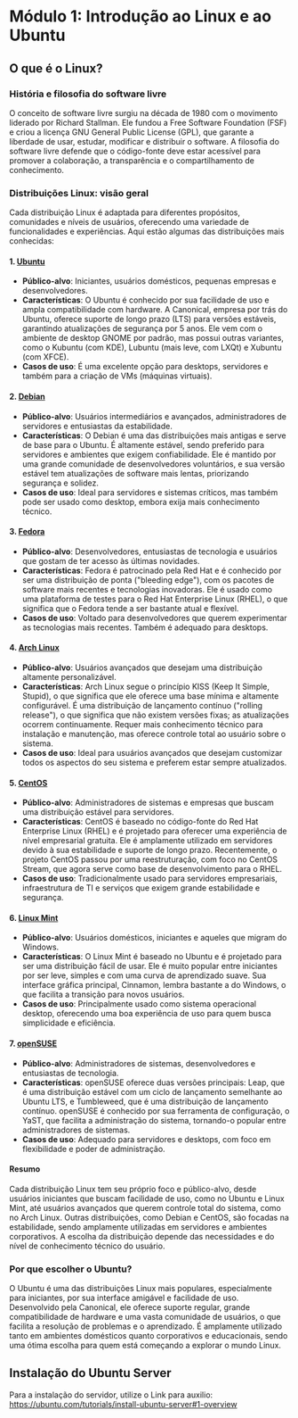 
# Módulo 1: Introdução ao Linux e ao Ubuntu

## O que é o Linux? 

### História e filosofia do software livre
O conceito de software livre surgiu na década de 1980 com o movimento liderado por Richard Stallman. Ele fundou a Free Software Foundation (FSF) e criou a licença GNU General Public License (GPL), que garante a liberdade de usar, estudar, modificar e distribuir o software. A filosofia do software livre defende que o código-fonte deve estar acessível para promover a colaboração, a transparência e o compartilhamento de conhecimento.

### Distribuições Linux: visão geral
Cada distribuição Linux é adaptada para diferentes propósitos, comunidades e níveis de usuários, oferecendo uma variedade de funcionalidades e experiências. Aqui estão algumas das distribuições mais conhecidas:

#### 1. [**Ubuntu**](https://ubuntu.com/download)
   - **Público-alvo**: Iniciantes, usuários domésticos, pequenas empresas e desenvolvedores.
   - **Características**: O Ubuntu é conhecido por sua facilidade de uso e ampla compatibilidade com hardware. A Canonical, empresa por trás do Ubuntu, oferece suporte de longo prazo (LTS) para versões estáveis, garantindo atualizações de segurança por 5 anos. Ele vem com o ambiente de desktop GNOME por padrão, mas possui outras variantes, como o Kubuntu (com KDE), Lubuntu (mais leve, com LXQt) e Xubuntu (com XFCE).
   - **Casos de uso**: É uma excelente opção para desktops, servidores e também para a criação de VMs (máquinas virtuais).

#### 2. [**Debian**](https://www.debian.org/index.pt.html)
   - **Público-alvo**: Usuários intermediários e avançados, administradores de servidores e entusiastas da estabilidade.
   - **Características**: O Debian é uma das distribuições mais antigas e serve de base para o Ubuntu. É altamente estável, sendo preferido para servidores e ambientes que exigem confiabilidade. Ele é mantido por uma grande comunidade de desenvolvedores voluntários, e sua versão estável tem atualizações de software mais lentas, priorizando segurança e solidez.
   - **Casos de uso**: Ideal para servidores e sistemas críticos, mas também pode ser usado como desktop, embora exija mais conhecimento técnico.

#### 3. [**Fedora**](https://fedoraproject.org/)
   - **Público-alvo**: Desenvolvedores, entusiastas de tecnologia e usuários que gostam de ter acesso às últimas novidades.
   - **Características**: Fedora é patrocinado pela Red Hat e é conhecido por ser uma distribuição de ponta ("bleeding edge"), com os pacotes de software mais recentes e tecnologias inovadoras. Ele é usado como uma plataforma de testes para o Red Hat Enterprise Linux (RHEL), o que significa que o Fedora tende a ser bastante atual e flexível.
   - **Casos de uso**: Voltado para desenvolvedores que querem experimentar as tecnologias mais recentes. Também é adequado para desktops.

#### 4. [**Arch Linux**](https://archlinux.org/)
   - **Público-alvo**: Usuários avançados que desejam uma distribuição altamente personalizável.
   - **Características**: Arch Linux segue o princípio KISS (Keep It Simple, Stupid), o que significa que ele oferece uma base mínima e altamente configurável. É uma distribuição de lançamento contínuo ("rolling release"), o que significa que não existem versões fixas; as atualizações ocorrem continuamente. Requer mais conhecimento técnico para instalação e manutenção, mas oferece controle total ao usuário sobre o sistema.
   - **Casos de uso**: Ideal para usuários avançados que desejam customizar todos os aspectos do seu sistema e preferem estar sempre atualizados.

#### 5. [**CentOS**](https://www.centos.org/)
   - **Público-alvo**: Administradores de sistemas e empresas que buscam uma distribuição estável para servidores.
   - **Características**: CentOS é baseado no código-fonte do Red Hat Enterprise Linux (RHEL) e é projetado para oferecer uma experiência de nível empresarial gratuita. Ele é amplamente utilizado em servidores devido à sua estabilidade e suporte de longo prazo. Recentemente, o projeto CentOS passou por uma reestruturação, com foco no CentOS Stream, que agora serve como base de desenvolvimento para o RHEL.
   - **Casos de uso**: Tradicionalmente usado para servidores empresariais, infraestrutura de TI e serviços que exigem grande estabilidade e segurança.

#### 6. [**Linux Mint**](https://linuxmint.com/)
   - **Público-alvo**: Usuários domésticos, iniciantes e aqueles que migram do Windows.
   - **Características**: O Linux Mint é baseado no Ubuntu e é projetado para ser uma distribuição fácil de usar. Ele é muito popular entre iniciantes por ser leve, simples e com uma curva de aprendizado suave. Sua interface gráfica principal, Cinnamon, lembra bastante a do Windows, o que facilita a transição para novos usuários.
   - **Casos de uso**: Principalmente usado como sistema operacional desktop, oferecendo uma boa experiência de uso para quem busca simplicidade e eficiência.

#### 7. [**openSUSE**](https://www.opensuse.org/)
   - **Público-alvo**: Administradores de sistemas, desenvolvedores e entusiastas de tecnologia.
   - **Características**: openSUSE oferece duas versões principais: Leap, que é uma distribuição estável com um ciclo de lançamento semelhante ao Ubuntu LTS, e Tumbleweed, que é uma distribuição de lançamento contínuo. openSUSE é conhecido por sua ferramenta de configuração, o YaST, que facilita a administração do sistema, tornando-o popular entre administradores de sistemas.
   - **Casos de uso**: Adequado para servidores e desktops, com foco em flexibilidade e poder de administração.

#### Resumo
Cada distribuição Linux tem seu próprio foco e público-alvo, desde usuários iniciantes que buscam facilidade de uso, como no Ubuntu e Linux Mint, até usuários avançados que querem controle total do sistema, como no Arch Linux. Outras distribuições, como Debian e CentOS, são focadas na estabilidade, sendo amplamente utilizadas em servidores e ambientes corporativos. A escolha da distribuição depende das necessidades e do nível de conhecimento técnico do usuário.

### Por que escolher o Ubuntu?
O Ubuntu é uma das distribuições Linux mais populares, especialmente para iniciantes, por sua interface amigável e facilidade de uso. Desenvolvido pela Canonical, ele oferece suporte regular, grande compatibilidade de hardware e uma vasta comunidade de usuários, o que facilita a resolução de problemas e o aprendizado. É amplamente utilizado tanto em ambientes domésticos quanto corporativos e educacionais, sendo uma ótima escolha para quem está começando a explorar o mundo Linux.

## Instalação do Ubuntu Server
Para a instalação do servidor, utilize o Link para auxilio:
https://ubuntu.com/tutorials/install-ubuntu-server#1-overview

